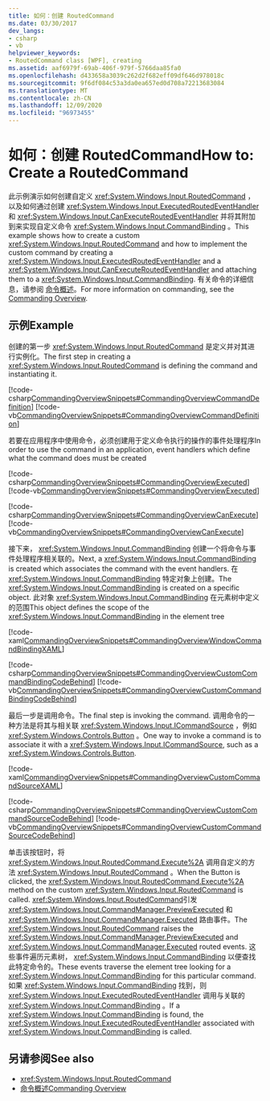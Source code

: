 ```yaml
---
title: 如何：创建 RoutedCommand
ms.date: 03/30/2017
dev_langs:
- csharp
- vb
helpviewer_keywords:
- RoutedCommand class [WPF], creating
ms.assetid: aaf6979f-69ab-406f-979f-5766daa85fa0
ms.openlocfilehash: d433658a3039c262d2f682eff09df646d978018c
ms.sourcegitcommit: 9f6df084c53a3da0ea657ed0d708a72213683084
ms.translationtype: MT
ms.contentlocale: zh-CN
ms.lasthandoff: 12/09/2020
ms.locfileid: "96973455"
---
```

# <a name="how-to-create-a-routedcommand"></a><span data-ttu-id="1524d-102">如何：创建 RoutedCommand</span><span class="sxs-lookup"><span data-stu-id="1524d-102">How to: Create a RoutedCommand</span></span>
<span data-ttu-id="1524d-103">此示例演示如何创建自定义 <xref:System.Windows.Input.RoutedCommand> ，以及如何通过创建 <xref:System.Windows.Input.ExecutedRoutedEventHandler> 和 <xref:System.Windows.Input.CanExecuteRoutedEventHandler> 并将其附加到来实现自定义命令 <xref:System.Windows.Input.CommandBinding> 。</span><span class="sxs-lookup"><span data-stu-id="1524d-103">This example shows how to create a custom <xref:System.Windows.Input.RoutedCommand> and how to implement the custom command by creating a <xref:System.Windows.Input.ExecutedRoutedEventHandler> and a <xref:System.Windows.Input.CanExecuteRoutedEventHandler> and attaching them to a <xref:System.Windows.Input.CommandBinding>.</span></span>  <span data-ttu-id="1524d-104">有关命令的详细信息，请参阅 [命令概述](commanding-overview.md)。</span><span class="sxs-lookup"><span data-stu-id="1524d-104">For more information on commanding, see the [Commanding Overview](commanding-overview.md).</span></span>  
  
## <a name="example"></a><span data-ttu-id="1524d-105">示例</span><span class="sxs-lookup"><span data-stu-id="1524d-105">Example</span></span>  
 <span data-ttu-id="1524d-106">创建的第一步 <xref:System.Windows.Input.RoutedCommand> 是定义并对其进行实例化。</span><span class="sxs-lookup"><span data-stu-id="1524d-106">The first step in creating a <xref:System.Windows.Input.RoutedCommand> is defining the command and instantiating it.</span></span>  
  
 [!code-csharp[CommandingOverviewSnippets#CommandingOverviewCommandDefinition](~/samples/snippets/csharp/VS_Snippets_Wpf/CommandingOverviewSnippets/CSharp/Window1.xaml.cs#commandingoverviewcommanddefinition)]
 [!code-vb[CommandingOverviewSnippets#CommandingOverviewCommandDefinition](~/samples/snippets/visualbasic/VS_Snippets_Wpf/CommandingOverviewSnippets/visualbasic/window1.xaml.vb#commandingoverviewcommanddefinition)]  
  
 <span data-ttu-id="1524d-107">若要在应用程序中使用命令，必须创建用于定义命令执行的操作的事件处理程序</span><span class="sxs-lookup"><span data-stu-id="1524d-107">In order to use the command in an application, event handlers which define what the command does must be created</span></span>  
  
 [!code-csharp[CommandingOverviewSnippets#CommandingOverviewExecuted](~/samples/snippets/csharp/VS_Snippets_Wpf/CommandingOverviewSnippets/CSharp/Window1.xaml.cs#commandingoverviewexecuted)]
 [!code-vb[CommandingOverviewSnippets#CommandingOverviewExecuted](~/samples/snippets/visualbasic/VS_Snippets_Wpf/CommandingOverviewSnippets/visualbasic/window1.xaml.vb#commandingoverviewexecuted)]  
  
 [!code-csharp[CommandingOverviewSnippets#CommandingOverviewCanExecute](~/samples/snippets/csharp/VS_Snippets_Wpf/CommandingOverviewSnippets/CSharp/Window1.xaml.cs#commandingoverviewcanexecute)]
 [!code-vb[CommandingOverviewSnippets#CommandingOverviewCanExecute](~/samples/snippets/visualbasic/VS_Snippets_Wpf/CommandingOverviewSnippets/visualbasic/window1.xaml.vb#commandingoverviewcanexecute)]  
  
 <span data-ttu-id="1524d-108">接下来，  <xref:System.Windows.Input.CommandBinding> 创建一个将命令与事件处理程序相关联的。</span><span class="sxs-lookup"><span data-stu-id="1524d-108">Next, a  <xref:System.Windows.Input.CommandBinding> is created which associates the command with the event handlers.</span></span> <span data-ttu-id="1524d-109">在 <xref:System.Windows.Input.CommandBinding> 特定对象上创建。</span><span class="sxs-lookup"><span data-stu-id="1524d-109">The <xref:System.Windows.Input.CommandBinding> is created on a specific object.</span></span>  <span data-ttu-id="1524d-110">此对象 <xref:System.Windows.Input.CommandBinding> 在元素树中定义的范围</span><span class="sxs-lookup"><span data-stu-id="1524d-110">This object defines the scope of the <xref:System.Windows.Input.CommandBinding> in the element tree</span></span>  
  
 [!code-xaml[CommandingOverviewSnippets#CommandingOverviewWindowCommandBindingXAML](~/samples/snippets/csharp/VS_Snippets_Wpf/CommandingOverviewSnippets/CSharp/Window1.xaml#commandingoverviewwindowcommandbindingxaml)]  
  
 [!code-csharp[CommandingOverviewSnippets#CommandingOverviewCustomCommandBindingCodeBehind](~/samples/snippets/csharp/VS_Snippets_Wpf/CommandingOverviewSnippets/CSharp/Window1.xaml.cs#commandingoverviewcustomcommandbindingcodebehind)]
 [!code-vb[CommandingOverviewSnippets#CommandingOverviewCustomCommandBindingCodeBehind](~/samples/snippets/visualbasic/VS_Snippets_Wpf/CommandingOverviewSnippets/visualbasic/window1.xaml.vb#commandingoverviewcustomcommandbindingcodebehind)]  
  
 <span data-ttu-id="1524d-111">最后一步是调用命令。</span><span class="sxs-lookup"><span data-stu-id="1524d-111">The final step is invoking the command.</span></span>  <span data-ttu-id="1524d-112">调用命令的一种方法是将其与相关联 <xref:System.Windows.Input.ICommandSource> ，例如 <xref:System.Windows.Controls.Button> 。</span><span class="sxs-lookup"><span data-stu-id="1524d-112">One way to invoke a command is to associate it with a <xref:System.Windows.Input.ICommandSource>, such as a <xref:System.Windows.Controls.Button>.</span></span>  
  
 [!code-xaml[CommandingOverviewSnippets#CommandingOverviewCustomCommandSourceXAML](~/samples/snippets/csharp/VS_Snippets_Wpf/CommandingOverviewSnippets/CSharp/Window1.xaml#commandingoverviewcustomcommandsourcexaml)]  
  
 [!code-csharp[CommandingOverviewSnippets#CommandingOverviewCustomCommandSourceCodeBehind](~/samples/snippets/csharp/VS_Snippets_Wpf/CommandingOverviewSnippets/CSharp/Window1.xaml.cs#commandingoverviewcustomcommandsourcecodebehind)]
 [!code-vb[CommandingOverviewSnippets#CommandingOverviewCustomCommandSourceCodeBehind](~/samples/snippets/visualbasic/VS_Snippets_Wpf/CommandingOverviewSnippets/visualbasic/window1.xaml.vb#commandingoverviewcustomcommandsourcecodebehind)]  
  
 <span data-ttu-id="1524d-113">单击该按钮时，将 <xref:System.Windows.Input.RoutedCommand.Execute%2A> 调用自定义的方法 <xref:System.Windows.Input.RoutedCommand> 。</span><span class="sxs-lookup"><span data-stu-id="1524d-113">When the Button is clicked, the <xref:System.Windows.Input.RoutedCommand.Execute%2A> method on the custom <xref:System.Windows.Input.RoutedCommand> is called.</span></span>  <span data-ttu-id="1524d-114"><xref:System.Windows.Input.RoutedCommand>引发 <xref:System.Windows.Input.CommandManager.PreviewExecuted> 和 <xref:System.Windows.Input.CommandManager.Executed> 路由事件。</span><span class="sxs-lookup"><span data-stu-id="1524d-114">The <xref:System.Windows.Input.RoutedCommand> raises the <xref:System.Windows.Input.CommandManager.PreviewExecuted> and <xref:System.Windows.Input.CommandManager.Executed> routed events.</span></span>  <span data-ttu-id="1524d-115">这些事件遍历元素树， <xref:System.Windows.Input.CommandBinding> 以便查找此特定命令的。</span><span class="sxs-lookup"><span data-stu-id="1524d-115">These events traverse the element tree looking for a <xref:System.Windows.Input.CommandBinding> for this particular command.</span></span>  <span data-ttu-id="1524d-116">如果 <xref:System.Windows.Input.CommandBinding> 找到，则 <xref:System.Windows.Input.ExecutedRoutedEventHandler> 调用与关联的 <xref:System.Windows.Input.CommandBinding> 。</span><span class="sxs-lookup"><span data-stu-id="1524d-116">If a <xref:System.Windows.Input.CommandBinding> is found, the <xref:System.Windows.Input.ExecutedRoutedEventHandler> associated with <xref:System.Windows.Input.CommandBinding> is called.</span></span>  
  
## <a name="see-also"></a><span data-ttu-id="1524d-117">另请参阅</span><span class="sxs-lookup"><span data-stu-id="1524d-117">See also</span></span>

- <xref:System.Windows.Input.RoutedCommand>
- [<span data-ttu-id="1524d-118">命令概述</span><span class="sxs-lookup"><span data-stu-id="1524d-118">Commanding Overview</span></span>](commanding-overview.md)

